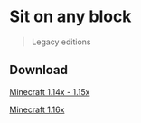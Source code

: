 # Sit on any block

> Legacy editions

## Download

[Minecraft 1.14x - 1.15x](https://github.com/Tschipcraft/sit_on_any_block/other_editions/sit_on_any_block-v1.2-mc1.14-1.15-datapack.zip)

[Minecraft 1.16x](https://github.com/Tschipcraft/sit_on_any_block/other_editions/sit_on_any_block-v1.2-mc1.16-datapack.zip)
